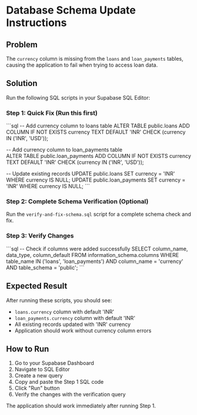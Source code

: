 # Database Schema Update Instructions

## Problem
The `currency` column is missing from the `loans` and `loan_payments` tables, causing the application to fail when trying to access loan data.

## Solution
Run the following SQL scripts in your Supabase SQL Editor:

### Step 1: Quick Fix (Run this first)
\`\`\`sql
-- Add currency column to loans table
ALTER TABLE public.loans ADD COLUMN IF NOT EXISTS currency TEXT DEFAULT 'INR' CHECK (currency IN ('INR', 'USD'));

-- Add currency column to loan_payments table  
ALTER TABLE public.loan_payments ADD COLUMN IF NOT EXISTS currency TEXT DEFAULT 'INR' CHECK (currency IN ('INR', 'USD'));

-- Update existing records
UPDATE public.loans SET currency = 'INR' WHERE currency IS NULL;
UPDATE public.loan_payments SET currency = 'INR' WHERE currency IS NULL;
\`\`\`

### Step 2: Complete Schema Verification (Optional)
Run the `verify-and-fix-schema.sql` script for a complete schema check and fix.

### Step 3: Verify Changes
\`\`\`sql
-- Check if columns were added successfully
SELECT column_name, data_type, column_default 
FROM information_schema.columns 
WHERE table_name IN ('loans', 'loan_payments') 
AND column_name = 'currency' 
AND table_schema = 'public';
\`\`\`

## Expected Result
After running these scripts, you should see:
- `loans.currency` column with default 'INR'
- `loan_payments.currency` column with default 'INR'
- All existing records updated with 'INR' currency
- Application should work without currency column errors

## How to Run
1. Go to your Supabase Dashboard
2. Navigate to SQL Editor
3. Create a new query
4. Copy and paste the Step 1 SQL code
5. Click "Run" button
6. Verify the changes with the verification query

The application should work immediately after running Step 1.

